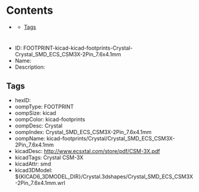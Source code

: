 



Contents
========

* [](#)
	* [Tags](#tags)

# 

- ID: FOOTPRINT-kicad-kicad-footprints-Crystal-Crystal_SMD_ECS_CSM3X-2Pin_7.6x4.1mm
- Name: 
- Description: 

## Tags

- hexID: 
- oompType: FOOTPRINT
- oompSize: kicad
- oompColor: kicad-footprints
- oompDesc: Crystal
- oompIndex: Crystal_SMD_ECS_CSM3X-2Pin_7.6x4.1mm
- oompName: kicad-footprints/Crystal/Crystal_SMD_ECS_CSM3X-2Pin_7.6x4.1mm
- kicadDesc: http://www.ecsxtal.com/store/pdf/CSM-3X.pdf
- kicadTags: Crystal CSM-3X
- kicadAttr: smd
- kicad3DModel: ${KICAD6_3DMODEL_DIR}/Crystal.3dshapes/Crystal_SMD_ECS_CSM3X-2Pin_7.6x4.1mm.wrl
